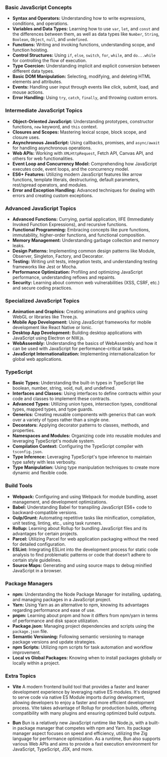 ### Basic JavaScript Concepts

- **Syntax and Operators:** Understanding how to write expressions, conditions, and operations.
- **Variables and Data Types:** Learning how to use `var`, `let`, and `const` and the differences between them, as well as data types like `Number`, `String`, `Boolean`, `Object`, `null`, and `undefined`.
- **Functions:** Writing and invoking functions, understanding scope, and function hoisting.
- **Control Structures:** Using `if`, `else`, `switch`, `for`, `while`, and `do...while` for controlling the flow of execution.
- **Type Coercion:** Understanding implicit and explicit conversion between different data types.
- **Basic DOM Manipulation:** Selecting, modifying, and deleting HTML elements and attributes.
- **Events:** Handling user input through events like click, submit, load, and mouse actions.
- **Error Handling:** Using `try`, `catch`, `finally`, and throwing custom errors.

### Intermediate JavaScript Topics

- **Object-Oriented JavaScript:** Understanding prototypes, constructor functions, `new` keyword, and `this` context.
- **Closures and Scopes:** Mastering lexical scope, block scope, and closure uses.
- **Asynchronous JavaScript:** Using callbacks, promises, and `async/await` for handling asynchronous operations.
- **Web APIs:** Working with `XMLHttpRequest`, Fetch API, Canvas API, and others for web functionalities.
- **Event Loop and Concurrency Model:** Comprehending how JavaScript executes code, event loops, and the concurrency model.
- **ES6+ Features:** Utilizing modern JavaScript features like arrow functions, template literals, destructuring, default parameters, rest/spread operators, and modules.
- **Error and Exception Handling:** Advanced techniques for dealing with errors and creating custom exceptions.

### Advanced JavaScript Topics

- **Advanced Functions:** Currying, partial application, IIFE (Immediately Invoked Function Expressions), and recursive functions.
- **Functional Programming:** Embracing concepts like pure functions, immutability, higher-order functions, and functional composition.
- **Memory Management:** Understanding garbage collection and memory leaks.
- **Design Patterns:** Implementing common design patterns like Module, Observer, Singleton, Factory, and Decorator.
- **Testing:** Writing unit tests, integration tests, and understanding testing frameworks like Jest or Mocha.
- **Performance Optimization:** Profiling and optimizing JavaScript performance, understanding reflows and repaints.
- **Security:** Learning about common web vulnerabilities (XSS, CSRF, etc.) and secure coding practices.

### Specialized JavaScript Topics

- **Animation and Graphics:** Creating animations and graphics using WebGL or libraries like Three.js.
- **Mobile App Development:** Using JavaScript frameworks for mobile development like React Native or Ionic.
- **Desktop App Development:** Building desktop applications with JavaScript using Electron or NW.js.
- **WebAssembly:** Understanding the basics of WebAssembly and how it can be used with JavaScript for performance-critical tasks.
- **JavaScript Internationalization:** Implementing internationalization for global web applications.

### TypeScript

- **Basic Types:** Understanding the built-in types in TypeScript like boolean, number, string, void, null, and undefined.
- **Interfaces and Classes:** Using interfaces to define contracts within your code and classes to implement these contracts.
- **Advanced Types:** Utilizing union types, intersection types, conditional types, mapped types, and type guards.
- **Generics:** Creating reusable components with generics that can work over a variety of types rather than a single one.
- **Decorators:** Applying decorator patterns to classes, methods, and properties.
- **Namespaces and Modules:** Organizing code into reusable modules and leveraging TypeScript's module system.
- **Compilation Context:** Configuring the TypeScript compiler with `tsconfig.json`.
- **Type Inference:** Leveraging TypeScript's type inference to maintain type safety with less verbosity.
- **Type Manipulation:** Using type manipulation techniques to create more dynamic and flexible code.

### Build Tools

- **Webpack:** Configuring and using Webpack for module bundling, asset management, and development optimizations.
- **Babel:** Understanding Babel for transpiling JavaScript ES6+ code to backward-compatible versions.
- **Gulp/Grunt:** Automating repetitive tasks like minification, compilation, unit testing, linting, etc., using task runners.
- **Rollup:** Learning about Rollup for bundling JavaScript files and its advantages for certain projects.
- **Parcel:** Utilizing Parcel for web application packaging without the need for detailed configuration.
- **ESLint:** Integrating ESLint into the development process for static code analysis to find problematic patterns or code that doesn’t adhere to certain style guidelines.
- **Source Maps:** Generating and using source maps to debug minified JavaScript in a browser.

### Package Managers

- **npm:** Understanding the Node Package Manager for installing, updating, and managing packages in a JavaScript project.
- **Yarn:** Using Yarn as an alternative to npm, knowing its advantages regarding performance and ease of use.
- **pnpm:** Learning about pnpm and how it differs from npm/yarn in terms of performance and disk space utilization.
- **Package.json:** Managing project dependencies and scripts using the `package.json` file.
- **Semantic Versioning:** Following semantic versioning to manage package versions and update strategies.
- **npm Scripts:** Utilizing npm scripts for task automation and workflow improvement.
- **Local vs Global Packages:** Knowing when to install packages globally or locally within a project.

### Extra Topics

- **Vite** A modern frontend build tool that provides a faster and leaner development experience by leveraging native ES modules. It's designed to serve code via native ES Module imports during development, allowing developers to enjoy a faster and more efficient development process. Vite takes advantage of Rollup for production builds, offering compatibility with many plugins and ensuring optimized build outputs.

- **Bun** Bun is a relatively new JavaScript runtime like Node.js, with a built-in package manager that competes with npm and Yarn. Its package manager aspect focuses on speed and efficiency, utilizing the Zig language for performance optimization. As a runtime, Bun also supports various Web APIs and aims to provide a fast execution environment for JavaScript, TypeScript, JSX, and more.
